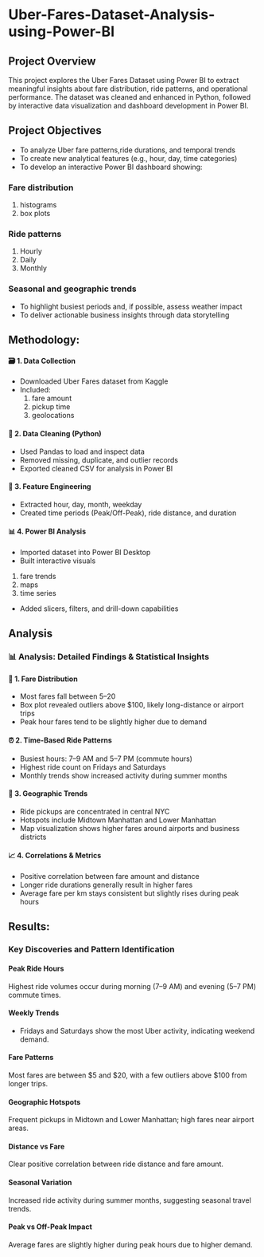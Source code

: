 <html>
<body>
  
# Uber-Fares-Dataset-Analysis-using-Power-BI
## Project Overview
This project explores the Uber Fares Dataset using Power BI to extract meaningful insights about fare distribution, ride patterns, and operational performance. The dataset was cleaned and enhanced in Python, followed by interactive data visualization and dashboard development in Power BI.

## Project Objectives
- To analyze Uber fare patterns,ride durations, and temporal trends
- To create new analytical features (e.g., hour, day, time categories)
- To develop an interactive Power BI dashboard showing:
  
### Fare distribution
 1. histograms
 2. box plots
### Ride patterns 
 1. Hourly
 2. Daily
 3. Monthly
    
### Seasonal and geographic trends
- To highlight busiest periods and, if possible, assess weather impact
- To deliver actionable business insights through data storytelling

## Methodology:

#### 🗃️ 1. Data Collection
- Downloaded Uber Fares dataset from Kaggle
- Included:
   1. fare amount
   2. pickup time
   3. geolocations

#### 🧹 2. Data Cleaning (Python)
- Used Pandas to load and inspect data
- Removed missing, duplicate, and outlier records
- Exported cleaned CSV for analysis in Power BI

#### 🧠 3. Feature Engineering
- Extracted hour, day, month, weekday
- Created time periods (Peak/Off-Peak), ride distance, and duration

#### 📊 4. Power BI Analysis
- Imported dataset into Power BI Desktop
- Built interactive visuals
 1. fare trends
 2. maps
 3. time series
- Added slicers, filters, and drill-down capabilities

## Analysis

### 📊 Analysis: Detailed Findings & Statistical Insights

#### 🚗 1. Fare Distribution
- Most fares fall between $5–$20
- Box plot revealed outliers above $100, likely long-distance or airport trips
- Peak hour fares tend to be slightly higher due to demand

#### ⏰ 2. Time-Based Ride Patterns
- Busiest hours: 7–9 AM and 5–7 PM (commute hours)
- Highest ride count on Fridays and Saturdays
- Monthly trends show increased activity during summer months

#### 📍 3. Geographic Trends
- Ride pickups are concentrated in central NYC
- Hotspots include Midtown Manhattan and Lower Manhattan
- Map visualization shows higher fares around airports and business districts

#### 📈 4. Correlations & Metrics
- Positive correlation between fare amount and distance
- Longer ride durations generally result in higher fares
- Average fare per km stays consistent but slightly rises during peak hours

## Results:
### Key Discoveries and Pattern Identification
#### Peak Ride Hours
Highest ride volumes occur during morning (7–9 AM) and evening (5–7 PM) commute times.
#### Weekly Trends
 - Fridays and Saturdays show the most Uber activity, indicating weekend demand.
#### Fare Patterns
Most fares are between $5 and $20, with a few outliers above $100 from longer trips.
#### Geographic Hotspots
Frequent pickups in Midtown and Lower Manhattan; high fares near airport areas.
#### Distance vs Fare
Clear positive correlation between ride distance and fare amount.
#### Seasonal Variation
Increased ride activity during summer months, suggesting seasonal travel trends.
#### Peak vs Off-Peak Impact
Average fares are slightly higher during peak hours due to higher demand.

</body>
</html>
